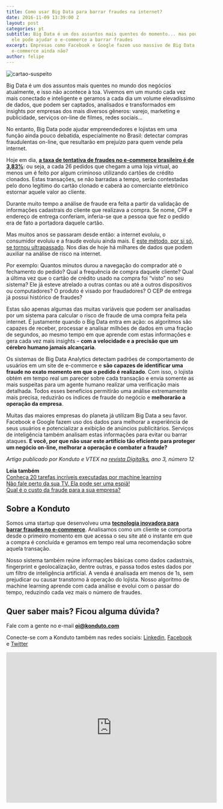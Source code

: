```yaml
---
title: Como usar Big Data para barrar fraudes na internet?
date: 2016-11-09 13:39:00 Z
layout: post
categories: pt
subtitle: Big Data é um dos assuntos mais quentes do momento... mas poucos sabem que
  ele pode ajudar o e-commerce a barrar fraudes
excerpt: Empresas como Facebook e Google fazem uso massivo de Big Data. Por que seu
  e-commerce ainda não?
author: felipe
---
```


![cartao-suspeito](/images/161109-foto-cartao-suspeito.png)

Big Data é um dos assuntos mais quentes no mundo dos negócios atualmente, e isso não acontece à toa. Vivemos em um mundo cada vez mais conectado e inteligente e geramos a cada dia um volume elevadíssimo de dados, que podem ser captados, analisados e transformados em insights por empresas dos mais diversos gêneros: varejo, marketing e publicidade, serviços on-line de filmes, redes sociais...

No entanto, Big Data pode ajudar empreendedores e lojistas em uma função ainda pouco debatida, especialmente no Brasil: detectar compras fraudulentas on-line, que resultarão em prejuízo para quem vende pela internet.

Hoje em dia, **[a taxa de tentativa de fraudes no e-commerce brasileiro é de 3,83%](http://ebooks.konduto.com/raio-x-da-fraude-2016-1semestre?utm_source=konduto&utm_medium=blog&utm_campaign=conteudo-bigdata)**: ou seja, a cada 26 pedidos que chegam a uma loja virtual, ao menos um é feito por algum criminoso utilizando cartões de crédito clonados. Estas transações, se não barradas a tempo, serão contestadas pelo dono legítimo do cartão clonado e caberá ao comerciante eletrônico estornar aquele valor ao cliente.

Durante muito tempo a análise de fraude era feita a partir da validação de informações cadastrais do cliente que realizava a compra. Se nome, CPF e endereço de entrega conferiam, inferia-se que a pessoa que fez o pedido era de fato a portadora daquele cartão. 

Mas muitos anos se passaram desde então: a internet evoluiu, o consumidor evoluiu e a fraude evoluiu ainda mais. E [este método, por si só, se tornou ultrapassado](https://blog.konduto.com/pt/2014/10/porque-checar-apenas-nome-e-cpf-ja-nao-e-suficiente-na-analise-manual/?utm_source=konduto&utm_medium=blog&utm_campaign=conteudo-bigdata). Nos dias de hoje há milhares de dados que podem auxiliar na análise de risco na internet.

Por exemplo: Quantos minutos durou a navegação do comprador até o fechamento do pedido? Qual a frequência de compra daquele cliente? Qual a última vez que o cartão de crédito usado na compra foi “visto” no seu sistema? Ele já esteve atrelado a outras contas ou até a outros dispositivos ou computadores? O produto é visado por fraudadores? O CEP de entrega já possui histórico de fraudes?

Estas são apenas algumas das muitas variáveis que podem ser analisadas por um sistema para calcular o risco de fraude de uma compra feita pela internet. É justamente quando o Big Data entra em ação: os algoritmos são capazes de receber, processar e analisar milhões de dados em uma fração de segundos, ao mesmo tempo em que aprende com estas informações e gera cada vez mais insights – **com a velocidade e a precisão que um cérebro humano jamais alcançaria**.

Os sistemas de Big Data Analytics detectam padrões de comportamento de usuários em um site de e-commerce e **são capazes de identificar uma fraude no exato momento em que o pedido é realizado**. Com isso, o lojista obtém em tempo real um parecer sobre cada transação e envia somente as mais suspeitas para um agente humano realizar uma verificação mais detalhada. Todos esses benefícios permitirão uma análise extremamente mais precisa, reduzirão os índices de fraude do negócio e **melhorarão a operação da empresa**. 

Muitas das maiores empresas do planeta já utilizam Big Data a seu favor. Facebook e Google fazem uso dos dados para melhorar a experiência de seus usuários e potencializar a exibição de anúncios publicitários. Serviços de inteligência também analisam estas informações para evitar ou barrar ataques. **E você, por que não usar este artifício tão eficiente para proteger um negócio on-line, melhorar a operação e combater a fraude?**

*Artigo publicado por Konduto e VTEX na [revista Digitalks](https://issuu.com/digitalks/docs/revista-digitalks-_12-vf-2-web?e=11401472/40383708), ano 3, número 12*

**Leia também**  
[Conheça 20 tarefas incríveis executadas por machine learning](https://blog.konduto.com/pt/2015/12/20-tarefas-incriveis-que-machine-learning-pode-fazer/?utm_source=konduto&utm_medium=blog&utm_campaign=conteudo-bigdata)  
[Não fale perto da sua TV. Ela pode ser uma espiã!](https://blog.konduto.com/pt/2016/03/televisoes-espias-seguranca-internet-das-coisas/?utm_source=konduto&utm_medium=blog&utm_campaign=conteudo-bigdata)  
[Qual é o custo da fraude para a sua empresa?](https://blog.konduto.com/pt/2016/09/custo-da-fraude/?utm_source=konduto&utm_medium=blog&utm_campaign=conteudo-bigdata)

## Sobre a Konduto

Somos uma startup que desenvolveu uma **[tecnologia inovadora para barrar fraudes no e-commerce](http://konduto.com/?utm_source=konduto&utm_medium=blog&utm_campaign=conteudo)**. Analisamos como um cliente se comporta desde o primeiro momento em que acessa o seu site até o instante em que a compra é concluída e geramos em tempo real uma recomendação sobre aquela transação.

Nosso sistema também reúne informações básicas como dados cadastrais, fingerprint e geolocalização, dentre outras, e passa todos estes dados por um filtro de inteligência artificial. A venda é analisada em menos de 1s, sem prejudicar ou causar transtorno à operação do lojista. Nosso algoritmo de machine learning aprende com cada análise e evolui com o passar do tempo, reduzindo cada vez mais o número de fraudes.
 
## Quer saber mais? Ficou alguma dúvida? 

Fale com a gente no e-mail **oi@konduto.com**         	
 
Conecte-se com a Konduto também nas redes sociais: [Linkedin](https://www.linkedin.com/company/konduto), [Facebook](https://www.facebook.com/konduto) e [Twitter](https://twitter.com/Konduto_) 
 
<iframe src="https://www.facebook.com/plugins/video.php?href=https%3A%2F%2Fwww.facebook.com%2Fkonduto%2Fvideos%2F613187352119217%2F&show_text=1&width=560" width="560" height="400" style="border:none;overflow:hidden" scrolling="no" frameborder="0" allowTransparency="true"></iframe>